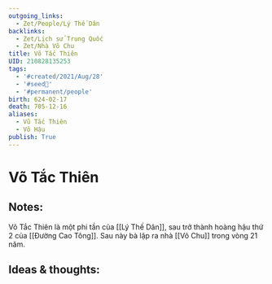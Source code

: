 ```yaml
---
outgoing_links:
  - Zet/People/Lý Thế Dân
backlinks:
  - Zet/Lịch sử Trung Quốc
  - Zet/Nhà Võ Chu
title: Võ Tắc Thiên
UID: 210828135253
tags:
  - '#created/2021/Aug/28'
  - '#seed🥜'
  - '#permanent/people'
birth: 624-02-17
death: 705-12-16
aliases:
  - Vũ Tắc Thiên
  - Võ Hậu
publish: True
---
```

# Võ Tắc Thiên

## Notes:
Võ Tắc Thiên là một phi tần của [[Lý Thế Dân]], sau trở thành hoàng hậu thứ 2 của [[Đường Cao Tông]].
Sau này bà lập ra nhà [[Võ Chu]] trong vòng 21 năm.

## Ideas & thoughts:
